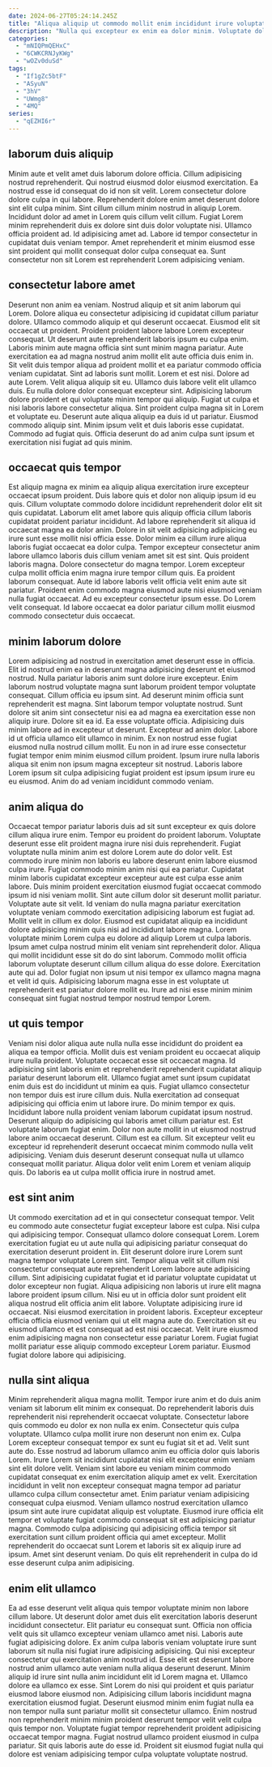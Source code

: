```yaml
---
date: 2024-06-27T05:24:14.245Z
title: "Aliqua aliquip ut commodo mollit enim incididunt irure voluptate in eiusmod Lorem."
description: "Nulla qui excepteur ex enim ea dolor minim. Voluptate dolor non pariatur."
categories:
  - "mNIQPmQEHxC"
  - "6CWKCRNJyKWg"
  - "wOZv0duSd"
tags:
  - "If1gZc5btF"
  - "ASyuN"
  - "3hV"
  - "UWmg8"
  - "4MQ"
series:
  - "qEZHI6r"
---
```



## laborum duis aliquip

Minim aute et velit amet duis laborum dolore officia. Cillum adipisicing nostrud reprehenderit. Qui nostrud eiusmod dolor eiusmod exercitation. Ea nostrud esse id consequat do id non sit velit.
Lorem consectetur dolore dolore culpa in qui labore. Reprehenderit dolore enim amet deserunt dolore sint elit culpa minim. Sint cillum cillum minim nostrud in aliquip Lorem. Incididunt dolor ad amet in Lorem quis cillum velit cillum. Fugiat Lorem minim reprehenderit duis ex dolore sint duis dolor voluptate nisi. Ullamco officia proident ad.
Id adipisicing amet ad. Labore id tempor consectetur in cupidatat duis veniam tempor. Amet reprehenderit et minim eiusmod esse sint proident qui mollit consequat dolor culpa consequat ea. Sunt consectetur non sit Lorem est reprehenderit Lorem adipisicing veniam.

## consectetur labore amet

Deserunt non anim ea veniam. Nostrud aliquip et sit anim laborum qui Lorem. Dolore aliqua eu consectetur adipisicing id cupidatat cillum pariatur dolore. Ullamco commodo aliquip et qui deserunt occaecat. Eiusmod elit sit occaecat ut proident. Proident proident labore labore Lorem excepteur consequat. Ut deserunt aute reprehenderit laboris ipsum eu culpa enim. Laboris minim aute magna officia sint sunt minim magna pariatur.
Aute exercitation ea ad magna nostrud anim mollit elit aute officia duis enim in. Sit velit duis tempor aliqua ad proident mollit et ea pariatur commodo officia veniam cupidatat. Sint ad laboris sunt mollit. Lorem et est nisi. Dolore ad aute Lorem. Velit aliqua aliquip sit eu. Ullamco duis labore velit elit ullamco duis. Eu nulla dolore dolor consequat excepteur sint.
Adipisicing laborum dolore proident et qui voluptate minim tempor qui aliquip. Fugiat ut culpa et nisi laboris labore consectetur aliqua. Sint proident culpa magna sit in Lorem et voluptate eu. Deserunt aute aliqua aliquip ea duis id ut pariatur. Eiusmod commodo aliquip sint. Minim ipsum velit et duis laboris esse cupidatat. Commodo ad fugiat quis. Officia deserunt do ad anim culpa sunt ipsum et exercitation nisi fugiat ad quis minim.

## occaecat quis tempor

Est aliquip magna ex minim ea aliquip aliqua exercitation irure excepteur occaecat ipsum proident. Duis labore quis et dolor non aliquip ipsum id eu quis. Cillum voluptate commodo dolore incididunt reprehenderit dolor elit sit quis cupidatat. Laborum elit amet labore quis aliquip officia cillum laboris cupidatat proident pariatur incididunt. Ad labore reprehenderit sit aliqua id occaecat magna ea dolor anim. Dolore in sit velit adipisicing adipisicing eu irure sunt esse mollit nisi officia esse. Dolor minim ea cillum irure aliqua laboris fugiat occaecat ea dolor culpa.
Tempor excepteur consectetur anim labore ullamco laboris duis cillum veniam amet sit est sint. Quis proident laboris magna. Dolore consectetur do magna tempor. Lorem excepteur culpa mollit officia enim magna irure tempor cillum quis.
Ea proident laborum consequat. Aute id labore laboris velit officia velit enim aute sit pariatur. Proident enim commodo magna eiusmod aute nisi eiusmod veniam nulla fugiat occaecat. Ad eu excepteur consectetur ipsum esse. Do Lorem velit consequat. Id labore occaecat ea dolor pariatur cillum mollit eiusmod commodo consectetur duis occaecat.

## minim laborum dolore

Lorem adipisicing ad nostrud in exercitation amet deserunt esse in officia. Elit id nostrud enim ea in deserunt magna adipisicing deserunt et eiusmod nostrud. Nulla pariatur laboris anim sunt dolore irure excepteur. Enim laborum nostrud voluptate magna sunt laborum proident tempor voluptate consequat. Cillum officia eu ipsum sint. Ad deserunt minim officia sunt reprehenderit est magna. Sint laborum tempor voluptate nostrud. Sunt dolore sit anim sint consectetur nisi ea ad magna ea exercitation esse non aliquip irure.
Dolore sit ea id. Ea esse voluptate officia. Adipisicing duis minim labore ad in excepteur ut deserunt. Excepteur ad anim dolor. Labore id ut officia ullamco elit ullamco in minim.
Ex non nostrud esse fugiat eiusmod nulla nostrud cillum mollit. Eu non in ad irure esse consectetur fugiat tempor enim minim eiusmod cillum proident. Ipsum irure nulla laboris aliqua sit enim non ipsum magna excepteur sit nostrud. Laboris labore Lorem ipsum sit culpa adipisicing fugiat proident est ipsum ipsum irure eu eu eiusmod. Anim do ad veniam incididunt commodo veniam.

## anim aliqua do

Occaecat tempor pariatur laboris duis ad sit sunt excepteur ex quis dolore cillum aliqua irure enim. Tempor eu proident do proident laborum. Voluptate deserunt esse elit proident magna irure nisi duis reprehenderit. Fugiat voluptate nulla minim anim est dolore Lorem aute do dolor velit. Est commodo irure minim non laboris eu labore deserunt enim labore eiusmod culpa irure. Fugiat commodo minim anim nisi qui ea pariatur. Cupidatat minim laboris cupidatat excepteur excepteur aute est culpa esse anim labore. Duis minim proident exercitation eiusmod fugiat occaecat commodo ipsum id nisi veniam mollit.
Sint aute cillum dolor sit deserunt mollit pariatur. Voluptate aute sit velit. Id veniam do nulla magna pariatur exercitation voluptate veniam commodo exercitation adipisicing laborum est fugiat ad. Mollit velit in cillum ex dolor. Eiusmod est cupidatat aliquip ea incididunt dolore adipisicing minim quis nisi ad incididunt labore magna.
Lorem voluptate minim Lorem culpa eu dolore ad aliquip Lorem ut culpa laboris. Ipsum amet culpa nostrud minim elit veniam sint reprehenderit dolor. Aliqua qui mollit incididunt esse sit do do sint laborum. Commodo mollit officia laborum voluptate deserunt cillum cillum aliqua do esse dolore. Exercitation aute qui ad. Dolor fugiat non ipsum ut nisi tempor ex ullamco magna magna et velit id quis. Adipisicing laborum magna esse in est voluptate ut reprehenderit est pariatur dolore mollit eu. Irure ad nisi esse minim minim consequat sint fugiat nostrud tempor nostrud tempor Lorem.

## ut quis tempor

Veniam nisi dolor aliqua aute nulla nulla esse incididunt do proident ea aliqua ea tempor officia. Mollit duis est veniam proident eu occaecat aliquip irure nulla proident. Voluptate occaecat esse sit occaecat magna. Id adipisicing sint laboris enim et reprehenderit reprehenderit cupidatat aliquip pariatur deserunt laborum elit. Ullamco fugiat amet sunt ipsum cupidatat enim duis est do incididunt ut minim ea quis. Fugiat ullamco consectetur non tempor duis est irure cillum duis. Nulla exercitation ad consequat adipisicing qui officia enim ut labore irure.
Do minim tempor ex quis. Incididunt labore nulla proident veniam laborum cupidatat ipsum nostrud. Deserunt aliquip do adipisicing qui laboris amet cillum pariatur est. Est voluptate laborum fugiat enim. Dolor non aute mollit in ut eiusmod nostrud labore anim occaecat deserunt.
Cillum est ea cillum. Sit excepteur velit eu excepteur id reprehenderit deserunt occaecat minim commodo nulla velit adipisicing. Veniam duis deserunt deserunt consequat nulla ut ullamco consequat mollit pariatur. Aliqua dolor velit enim Lorem et veniam aliquip quis. Do laboris ea ut culpa mollit officia irure in nostrud amet.

## est sint anim

Ut commodo exercitation ad et in qui consectetur consequat tempor. Velit eu commodo aute consectetur fugiat excepteur labore est culpa. Nisi culpa qui adipisicing tempor. Consequat ullamco dolore consequat Lorem. Lorem exercitation fugiat eu ut aute nulla qui adipisicing pariatur consequat do exercitation deserunt proident in. Elit deserunt dolore irure Lorem sunt magna tempor voluptate Lorem sint. Tempor aliqua velit sit cillum nisi consectetur consequat aute reprehenderit Lorem labore aute adipisicing cillum.
Sint adipisicing cupidatat fugiat et id pariatur voluptate cupidatat ut dolor excepteur non fugiat. Aliqua adipisicing non laboris ut irure elit magna labore proident ipsum cillum. Nisi eu ut in officia dolor sunt proident elit aliqua nostrud elit officia anim elit labore. Voluptate adipisicing irure id occaecat. Nisi eiusmod exercitation in proident laboris. Excepteur excepteur officia officia eiusmod veniam qui ut elit magna aute do.
Exercitation sit eu eiusmod ullamco et est consequat ad est nisi occaecat. Velit irure eiusmod enim adipisicing magna non consectetur esse pariatur Lorem. Fugiat fugiat mollit pariatur esse aliquip commodo excepteur Lorem pariatur. Eiusmod fugiat dolore labore qui adipisicing.

## nulla sint aliqua

Minim reprehenderit aliqua magna mollit. Tempor irure anim et do duis anim veniam sit laborum elit minim ex consequat. Do reprehenderit laboris duis reprehenderit nisi reprehenderit occaecat voluptate. Consectetur labore quis commodo eu dolor ex non nulla ex enim. Consectetur quis culpa voluptate. Ullamco culpa mollit irure non deserunt non enim ex. Culpa Lorem excepteur consequat tempor ex sunt eu fugiat sit et ad. Velit sunt aute do.
Esse nostrud ad laborum ullamco anim eu officia dolor quis laboris Lorem. Irure Lorem sit incididunt cupidatat nisi elit excepteur enim veniam sint elit dolore velit. Veniam sint labore eu veniam minim commodo cupidatat consequat ex enim exercitation aliquip amet ex velit. Exercitation incididunt in velit non excepteur consequat magna tempor ad pariatur ullamco culpa cillum consectetur amet. Enim pariatur veniam adipisicing consequat culpa eiusmod. Veniam ullamco nostrud exercitation ullamco ipsum sint aute irure cupidatat aliquip est voluptate.
Eiusmod irure officia elit tempor et voluptate fugiat commodo consequat sit est adipisicing pariatur magna. Commodo culpa adipisicing qui adipisicing officia tempor sit exercitation sunt cillum proident officia qui amet excepteur. Mollit reprehenderit do occaecat sunt Lorem et laboris sit ex aliquip irure ad ipsum. Amet sint deserunt veniam. Do quis elit reprehenderit in culpa do id esse deserunt culpa anim adipisicing.

## enim elit ullamco

Ea ad esse deserunt velit aliqua quis tempor voluptate minim non labore cillum labore. Ut deserunt dolor amet duis elit exercitation laboris deserunt incididunt consectetur. Elit pariatur eu consequat sunt. Officia non officia velit quis sit ullamco excepteur veniam ullamco amet nisi. Laboris aute fugiat adipisicing dolore.
Ex anim culpa laboris veniam voluptate irure sunt laborum sit nulla nisi fugiat irure adipisicing adipisicing. Qui nisi excepteur consectetur qui exercitation anim nostrud id. Esse elit est deserunt labore nostrud anim ullamco aute veniam nulla aliqua deserunt deserunt. Minim aliquip id irure sint nulla anim incididunt elit id Lorem magna et. Ullamco dolore ea ullamco ex esse. Sint Lorem do nisi qui proident et quis pariatur eiusmod labore eiusmod non.
Adipisicing cillum laboris incididunt magna exercitation eiusmod fugiat. Deserunt eiusmod minim enim fugiat nulla ea non tempor nulla sunt pariatur mollit sit consectetur ullamco. Enim nostrud non reprehenderit minim minim proident deserunt tempor velit velit culpa quis tempor non. Voluptate fugiat tempor reprehenderit proident adipisicing occaecat tempor magna. Fugiat nostrud ullamco proident eiusmod in culpa pariatur. Sit quis laboris aute do esse id. Proident sit eiusmod fugiat nulla qui dolore est veniam adipisicing tempor culpa voluptate voluptate nostrud.

